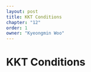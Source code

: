 ```yaml
---
layout: post
title: KKT Conditions
chapter: "12"
order: 1
owner: "Kyeongmin Woo"
---
```


# KKT Conditions